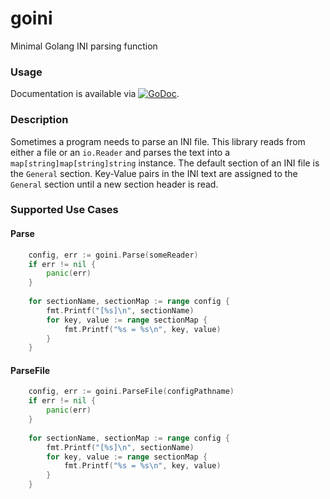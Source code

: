 # goini

Minimal Golang INI parsing function

### Usage

Documentation is available via
[![GoDoc](https://godoc.org/github.com/karrick/goini?status.svg)](https://godoc.org/github.com/karrick/goini).

### Description

Sometimes a program needs to parse an INI file.  This library reads from either a file or an
`io.Reader` and parses the text into a `map[string]map[string]string` instance.  The default section
of an INI file is the `General` section.  Key-Value pairs in the INI text are assigned to the
`General` section until a new section header is read.

### Supported Use Cases

#### Parse

```Go
    config, err := goini.Parse(someReader)
    if err != nil {
        panic(err)
    }
    
    for sectionName, sectionMap := range config {
        fmt.Printf("[%s]\n", sectionName)
        for key, value := range sectionMap {
            fmt.Printf("%s = %s\n", key, value)
        }
    }
```

#### ParseFile

```Go
    config, err := goini.ParseFile(configPathname)
    if err != nil {
        panic(err)
    }
    
    for sectionName, sectionMap := range config {
        fmt.Printf("[%s]\n", sectionName)
        for key, value := range sectionMap {
            fmt.Printf("%s = %s\n", key, value)
        }
    }
```
